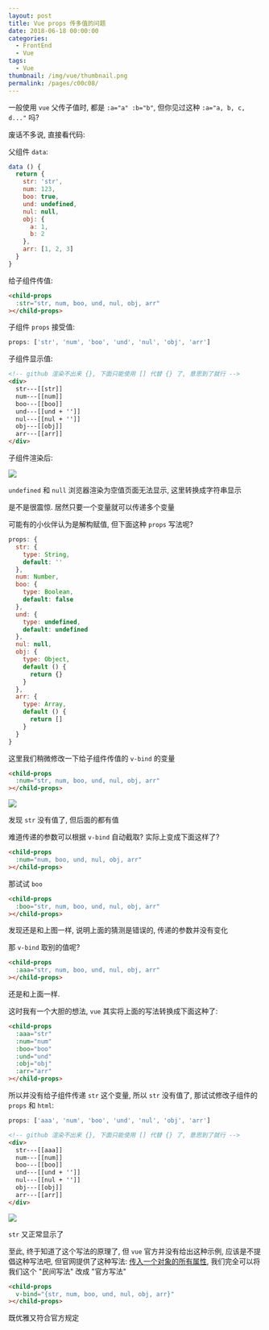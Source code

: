 ```yaml
---
layout: post
title: Vue props 传多值的问题
date: 2018-06-18 00:00:00
categories: 
  - FrontEnd
  - Vue
tags: 
  - Vue
thumbnail: /img/vue/thumbnail.png
permalink: /pages/c00c08/
---
```


一般使用 `vue` 父传子值时, 都是 `:a="a" :b="b"`, 但你见过这种 `:a="a, b, c, d..."` 吗?

废话不多说, 直接看代码:

父组件 `data`:

```js
data () {
  return {
    str: 'str',
    num: 123,
    boo: true,
    und: undefined,
    nul: null,
    obj: {
      a: 1,
      b: 2
    },
    arr: [1, 2, 3]
  }
}
```

给子组件传值:

```html
<child-props
  :str="str, num, boo, und, nul, obj, arr"
></child-props>
```

子组件 `props` 接受值:

```js
props: ['str', 'num', 'boo', 'und', 'nul', 'obj', 'arr']
```

子组件显示值:

```html
<!-- github 渲染不出来 {}, 下面只能使用 [] 代替 {} 了, 意思到了就行 -->
<div>
  str---[[str]]
  num---[[num]]
  boo---[[boo]]
  und---[[und + '']]
  nul---[[nul + '']]
  obj---[[obj]]
  arr---[[arr]]
</div>
```

子组件渲染后:

![](/img/vue/005.png)

`undefined` 和 `null` 浏览器渲染为空值页面无法显示, 这里转换成字符串显示

是不是很震惊. 居然只要一个变量就可以传递多个变量

可能有的小伙伴认为是解构赋值, 但下面这种 `props` 写法呢?

```js
props: {
  str: {
    type: String,
    default: ''
  },
  num: Number,
  boo: {
    type: Boolean,
    default: false
  },
  und: {
    type: undefined,
    default: undefined
  },
  nul: null,
  obj: {
    type: Object,
    default () {
      return {}
    }
  },
  arr: {
    type: Array,
    default () {
      return []
    }
  }
}
```

这里我们稍微修改一下给子组件传值的 `v-bind` 的变量

```html
<child-props
  :num="str, num, boo, und, nul, obj, arr"
></child-props>
```

![](/img/vue/006.png)

发现 `str` 没有值了, 但后面的都有值

难道传递的参数可以根据 `v-bind` 自动截取? 实际上变成下面这样了?

```html
<child-props
  :num="num, boo, und, nul, obj, arr"
></child-props>
```

那试试 `boo`

```html
<child-props
  :boo="str, num, boo, und, nul, obj, arr"
></child-props>
```

发现还是和上图一样, 说明上面的猜测是错误的, 传递的参数并没有变化

那 `v-bind` 取别的值呢?

```html
<child-props
  :aaa="str, num, boo, und, nul, obj, arr"
></child-props>
```

还是和上面一样.

这时我有一个大胆的想法, `vue` 其实将上面的写法转换成下面这种了:

```html
<child-props
  :aaa="str"
  :num="num"
  :boo="boo"
  :und="und"
  :obj="obj"
  :arr="arr"
></child-props>
```

所以并没有给子组件传递 `str` 这个变量, 所以 `str` 没有值了, 那试试修改子组件的 `props` 和 `html`:

```js
props: ['aaa', 'num', 'boo', 'und', 'nul', 'obj', 'arr']
```

```html
<!-- github 渲染不出来 {}, 下面只能使用 [] 代替 {} 了, 意思到了就行 -->
<div>
  str---[[aaa]]
  num---[[num]]
  boo---[[boo]]
  und---[[und + '']]
  nul---[[nul + '']]
  obj---[[obj]]
  arr---[[arr]]
</div>
```

![](/img/vue/005.png)

`str` 又正常显示了

至此, 终于知道了这个写法的原理了, 但 `vue` 官方并没有给出这种示例, 应该是不提倡这种写法吧, 但官网提供了这种写法: [传入一个对象的所有属性](https://cn.vuejs.org/v2/guide/components-props.html#%E4%BC%A0%E5%85%A5%E4%B8%80%E4%B8%AA%E5%AF%B9%E8%B1%A1%E7%9A%84%E6%89%80%E6%9C%89%E5%B1%9E%E6%80%A7), 我们完全可以将我们这个 "民间写法" 改成 "官方写法"

```html
<child-props
  v-bind="{str, num, boo, und, nul, obj, arr}"
></child-props>
```

既优雅又符合官方规定
